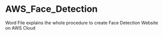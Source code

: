 # AWS_Face_Detection
Word File explains the whole procedure to create Face Detection Website on AWS Cloud
